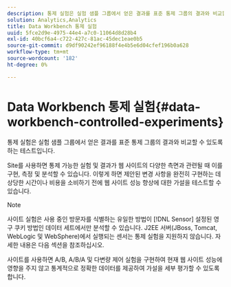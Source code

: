 ```yaml
---
description: 통제 실험은 실험 샘플 그룹에서 얻은 결과를 표준 통제 그룹의 결과와 비교할 수 있도록 하는 테스트입니다.
solution: Analytics,Analytics
title: Data Workbench 통제 실험
uuid: 5fce2d9e-4975-44e4-a7c0-11064d8d28b4
exl-id: 40bcf6a4-c722-427c-81ac-45dec1eae0b5
source-git-commit: d9df90242ef96188f4e4b5e6d04cfef196b0a628
workflow-type: tm+mt
source-wordcount: '182'
ht-degree: 0%

---
```


# Data Workbench 통제 실험{#data-workbench-controlled-experiments}

통제 실험은 실험 샘플 그룹에서 얻은 결과를 표준 통제 그룹의 결과와 비교할 수 있도록 하는 테스트입니다.

Site를 사용하면 통제 가능한 실험 및 결과가 웹 사이트의 다양한 측면과 관련될 때 이를 구현, 측정 및 분석할 수 있습니다. 이렇게 하면 제안된 변경 사항을 완전히 구현하는 데 상당한 시간이나 비용을 소비하기 전에 웹 사이트 성능 향상에 대한 가설을 테스트할 수 있습니다.

>[!NOTE]
>
>사이트 실험은 사용 중인 방문자를 식별하는 유일한 방법이 [!DNL Sensor] 설정된 영구 쿠키 방법인 데이터 세트에서만 분석할 수 있습니다. J2EE 서버(JBoss, Tomcat, WebLogic 및 WebSphere)에서 실행되는 센서는 통제 실험을 지원하지 않습니다. 자세한 내용은 다음 섹션을 참조하십시오.

사이트를 사용하면 A/B, A/B/A 및 다변량 제어 실험을 구현하여 현재 웹 사이트 성능에 영향을 주지 않고 통계적으로 정확한 데이터를 제공하여 가설을 세부 평가할 수 있도록 합니다.
